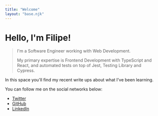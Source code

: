 ```yaml
---
title: "Welcome"
layout: "base.njk"
---
```


<div class="-mx-8 mb-10 px-8 pt-10 pb-16 bg-gray-900">

# Hello, I'm Filipe!

<blockquote class="max-w-3xl pl-4 border-l-2 border-blue-300 text-lg leading-8">
I'm a Software Engineer working with Web Development.

My primary expertise is Frontend Development with TypeScript and React, and automated tests on top of Jest, Testing Library and Cypress.

</blockquote>
</div>

<div class="leading-10">

In this space you'll find my recent write ups about what I've been learning.

You can follow me on the social networks below:

<ul>
  <li><a href="https://twitter.com/tfmoliveira">Twitter</a></li>
  <li><a href="https://github.com/fmoliveira">GitHub</a></li>
  <li><a href="https://www.linkedin.com/in/tfmoliveira/">LinkedIn</a></li>
</ul>

</div>
